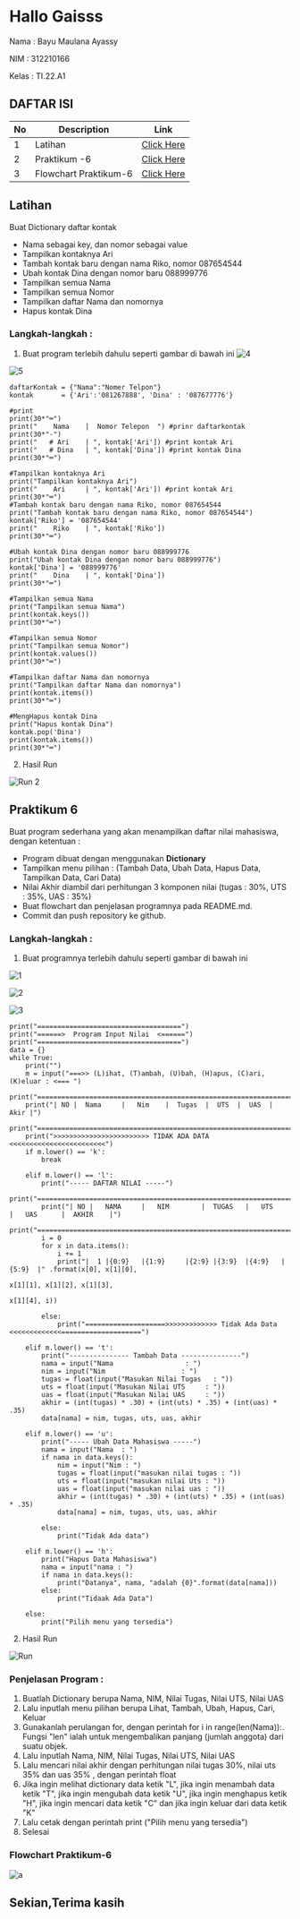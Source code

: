   # Hallo Gaisss

Nama : Bayu Maulana Ayassy

NIM : 312210166

Kelas : TI.22.A1

## DAFTAR ISI <br>
| No | Description | Link |
|-----|------|-----|
|1|Latihan|[Click Here](#latihan)|
|2|Praktikum -6|[Click Here](#praktikum-6)|
|3|Flowchart Praktikum-6|[Click Here](#flowchart-praktikum-6)|

## Latihan
Buat Dictionary daftar kontak
- Nama sebagai key, dan nomor sebagai value
- Tampilkan kontaknya Ari
- Tambah kontak baru dengan nama Riko, nomor 087654544
- Ubah kontak Dina dengan nomor baru 088999776
- Tampilkan semua Nama
- Tampilkan semua Nomor
- Tampilkan daftar Nama dan nomornya
- Hapus kontak Dina

### Langkah-langkah :
1. Buat program terlebih dahulu seperti gambar di bawah ini
![4](https://user-images.githubusercontent.com/115678251/204516563-571e6586-3cd3-45ce-9acc-37011acd8e2c.png)

![5](https://user-images.githubusercontent.com/115678251/204516660-ca88cc2e-f37f-4c06-b9f1-67cf6f653b35.png)



    daftarKontak = {"Nama":"Nomer Telpon"}
    kontak       = {'Ari':'081267888', 'Dina' : '087677776'}

    #print
    print(30*"═")
    print("    Nama    |  Nomor Telepon  ") #prinr daftarkontak
    print(30*"-")
    print("   # Ari    | ", kontak['Ari']) #print kontak Ari
    print("   # Dina   | ", kontak['Dina']) #print kontak Dina
    print(30*"═")

    #Tampilkan kontaknya Ari
    print("Tampilkan kontaknya Ari")
    print("    Ari     | ", kontak['Ari']) #print kontak Ari
    print(30*"═")
    #Tambah kontak baru dengan nama Riko, nomor 087654544
    print("Tambah kontak baru dengan nama Riko, nomor 087654544")
    kontak['Riko'] = '087654544'
    print("    Riko    | ", kontak['Riko'])
    print(30*"═")

    #Ubah kontak Dina dengan nomor baru 088999776
    print("Ubah kontak Dina dengan nomor baru 088999776")
    kontak['Dina'] = '088999776'
    print("    Dina    | ", kontak['Dina'])
    print(30*"═")

    #Tampilkan semua Nama
    print("Tampilkan semua Nama")
    print(kontak.keys())
    print(30*"═")

    #Tampilkan semua Nomor
    print("Tampilkan semua Nomor")
    print(kontak.values())
    print(30*"═")

    #Tampilkan daftar Nama dan nomornya
    print("Tampilkan daftar Nama dan nomornya")
    print(kontak.items())
    print(30*"═")

    #MengHapus kontak Dina
    print("Hapus kontak Dina")
    kontak.pop('Dina')
    print(kontak.items())
    print(30*"═")
    
2. Hasil Run

![Run 2](https://user-images.githubusercontent.com/115678251/204516754-59dbc522-0509-4ed0-895a-2d414b49baf5.png)


## Praktikum 6
Buat program sederhana yang akan menampilkan daftar nilai mahasiswa, dengan ketentuan :
- Program dibuat dengan menggunakan **Dictionary**
- Tampilkan menu pilihan : (Tambah Data, Ubah Data, Hapus Data, Tampilkan Data, Cari Data)
- Nilai Akhir diambil dari perhitungan 3 komponen nilai (tugas : 30%, UTS : 35%, UAS : 35%)
- Buat flowchart dan penjelasan programnya pada README.md.
- Commit dan push repository ke github.

### Langkah-langkah :
1. Buat programnya terlebih dahulu seperti gambar di bawah ini

![1](https://user-images.githubusercontent.com/115678251/204516941-cb4c4016-f435-465c-a885-0ecf55377d14.png)

![2](https://user-images.githubusercontent.com/115678251/204517002-64d7a3c9-380c-43ed-afc9-272ce58c4c1b.png)

![3](https://user-images.githubusercontent.com/115678251/204517051-04ce2139-e334-4a18-8b68-0f79bedb5975.png)



    print("====================================")
    print("======>  Program Input Nilai  <======")
    print("====================================")
    data = {}
    while True:
        print("")
        m = input("===>> (L)ihat, (T)ambah, (U)bah, (H)apus, (C)ari, (K)eluar : <=== ")
        print("================================================================")
        print("| NO |  Nama     |   Nim    |  Tugas  |  UTS  |  UAS  |   Akir |")
        print("================================================================")
        print(">>>>>>>>>>>>>>>>>>>>>>>> TIDAK ADA DATA <<<<<<<<<<<<<<<<<<<<<<<<")
        if m.lower() == 'k':
            break

        elif m.lower() == 'l':
            print("----- DAFTAR NILAI -----")
            print("==================================================================================")
            print("| NO |   NAMA     |   NIM        |  TUGAS   |   UTS     |   UAS      |  AKHIR    |")
            print("==================================================================================")
            i = 0
            for x in data.items():
                i += 1
                print("|  1 |{0:9}   |{1:9}     |{2:9} |{3:9}  |{4:9}   |{5:9}  |" .format(x[0], x[1][0],
                                                                                           x[1][1], x[1][2], x[1][3],
                                                                                           x[1][4], i))

            else:
                print("====================>>>>>>>>>>>>> Tidak Ada Data <<<<<<<<<<<<<====================")

        elif m.lower() == 't':
            print("--------------- Tambah Data ---------------")
            nama = input("Nama                  : ")
            nim = input("Nim                   : ")
            tugas = float(input("Masukan Nilai Tugas   : "))
            uts = float(input("Masukan Nilai UTS     : "))
            uas = float(input("Masukan Nilai UAS     : "))
            akhir = (int(tugas) * .30) + (int(uts) * .35) + (int(uas) * .35)
            data[nama] = nim, tugas, uts, uas, akhir

        elif m.lower() == 'u':
            print("----- Ubah Data Mahasiswa -----")
            nama = input("Nama  : ")
            if nama in data.keys():
                nim = input("Nim : ")
                tugas = float(input("masukan nilai tugas : "))
                uts = float(input("masukan nilai Uts : "))
                uas = float(input("masukan nilai uas : "))
                akhir = (int(tugas) * .30) + (int(uts) * .35) + (int(uas) * .35)
                data[nama] = nim, tugas, uts, uas, akhir

            else:
                print("Tidak Ada data")

        elif m.lower() == 'h':
            print("Hapus Data Mahasiswa")
            nama = input("nama : ")
            if nama in data.keys():
                print("Datanya", nama, "adalah {0}".format(data[nama]))
            else:
                print("Tidaak Ada Data")

        else:
            print("Pilih menu yang tersedia")
            
2. Hasil Run 

![Run](https://user-images.githubusercontent.com/115678251/204517136-79955310-ca87-4a94-8f06-83c673d6a152.png)



### Penjelasan Program :
1. Buatlah Dictionary berupa Nama, NIM, Nilai Tugas, Nilai UTS, Nilai UAS
2. Lalu inputlah menu pilihan berupa Lihat, Tambah, Ubah, Hapus, Cari, Keluar
3. Gunakanlah perulangan for, dengan perintah for i in range(len(Nama)):. Fungsi "len" ialah untuk mengembalikan panjang (jumlah anggota) dari suatu objek.
4. Lalu inputlah Nama, NIM, Nilai Tugas, Nilai UTS, Nilai UAS
5. Lalu mencari nilai akhir dengan perhitungan nilai tugas 30%, nilai uts 35% dan uas 35% , dengan perintah float
6. Jika ingin melihat dictionary data ketik "L", jika ingin menambah data ketik "T", jika ingin mengubah data ketik "U", jika ingin menghapus ketik "H", jika ingin mencari data ketik "C" dan jika ingin keluar dari data ketik "K"
7. Lalu cetak dengan perintah print ("Pilih menu yang tersedia")
8. Selesai

### Flowchart Praktikum-6

![a](https://user-images.githubusercontent.com/115678251/204517295-a014b858-4de0-460b-b5ea-14adbcccd743.jpg)



## Sekian,Terima kasih

